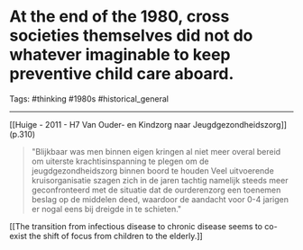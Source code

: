 # At the end of the 1980, cross societies themselves did not do whatever imaginable to keep preventive child care aboard.
Tags: #thinking #1980s #historical_general 

---

[[Huige - 2011 - H7 Van Ouder- en Kindzorg naar Jeugdgezondheidszorg]] (p.310)

> "Blijkbaar was men binnen eigen kringen al niet meer overal bereid om uiterste krachtisinspanning te plegen om de jeugdgezondheidszorg binnen boord te houden Veel uitvoerende kruisorganisatie szagen zich in de jaren tachtig namelijk steeds meer geconfronteerd met de situatie dat de ourderenzorg een toenemen beslag op de middelen deed, waardoor de aandacht voor 0-4 jarigen er nogal eens bij dreigde in te schieten."

[[The transition from infectious disease to chronic disease seems to co-exist the shift of focus from children to the elderly.]]